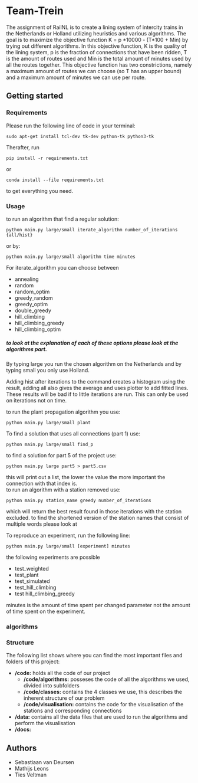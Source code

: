 # Team-Trein

The assignment of RailNL is to create a lining system of intercity trains in the Netherlands or Holland utilizing heuristics and various algorithms.
The goal is to maximize the objective function
K = p \*10000 - (T\*100 + Min) by trying out different algorithms. In this objective function, K is the quality of the lining system,
p is the fraction of connections that have been ridden, T is the amount of routes used and Min is the total amount of minutes used by all the routes together. This objective function has two
constrictions, namely a maximum amount of routes we can choose (so T has an upper bound) and a maximum amount of minutes we can use per route.

## Getting started
### Requirements
Please run the following line of code in your terminal:
```
sudo apt-get install tcl-dev tk-dev python-tk python3-tk
```
Therafter, run
```
pip install -r requirements.txt
```
or
```
conda install --file requirements.txt
```
to get everything you need.

### Usage
to run an algorithm that find a regular solution:
```
python main.py large/small iterate_algorithm number_of_iterations {all/hist}
```
or by:
```
python main.py large/small algorithm time minutes
```
For iterate_algorithm you can choose between
- annealing
- random
- random_optim
- greedy_random
- greedy_optim
- double_greedy
- hill_climbing
- hill_climbing_greedy
- hill_climbing_optim
##### to look at the explanation of each of these options please look at the algorithms part.

By typing large you run the chosen algorithm on the Netherlands and by typing small you only use Holland.

Adding hist after iterations to the command creates a histogram using the result, adding all also gives the average and uses plotter to add fitted lines. These results will be bad if to little iterations are run. This can only be used on iterations not on time.

to run the plant propagation algorithm you use:
```
python main.py large/small plant
```
To find a solution that uses all connections (part 1) use:
```
python main.py large/small find_p
```
to find a solution for part 5 of the project use:
```
python main.py large part5 > part5.csv
```
this will print out a list, the lower the value the more important the connection with that index is.\
to run an algorithm with a station removed use:
```
python main.py station_name greedy number_of_iterations
```
which will return the best result found in those iterations with the station excluded.
to find the shortened version of the station names that consist of multiple words please look at

To reproduce an experiment, run the following line:
```
python main.py large/small [experiment] minutes
```
the following experiments are possible
- test_weighted
- test_plant
- test_simulated
- test_hill_climbing
- test hill_climbing_greedy

minutes is the amount of time spent per changed parameter not the amount of time spent on the experiment.
### algorithms

### Structure
The following list shows where you can find the most important files and folders of this project:
- **/code:** holds all the code of our project
    - **/code/algorithms:** posseses the code of all the algorithms we used, divided into subfolders
    - **/code/classes:** contains the 4 classes we use, this describes the inherent structure of our problem
    - **/code/visualisation:** contains the code for the visualisation of the stations and corresponding connections
- **/data:** contains all the data files that are used to run the algorithms and perform the visualisation
- **/docs:**
## Authors
- Sebastiaan van Deursen
- Mathijs Leons
- Ties Veltman